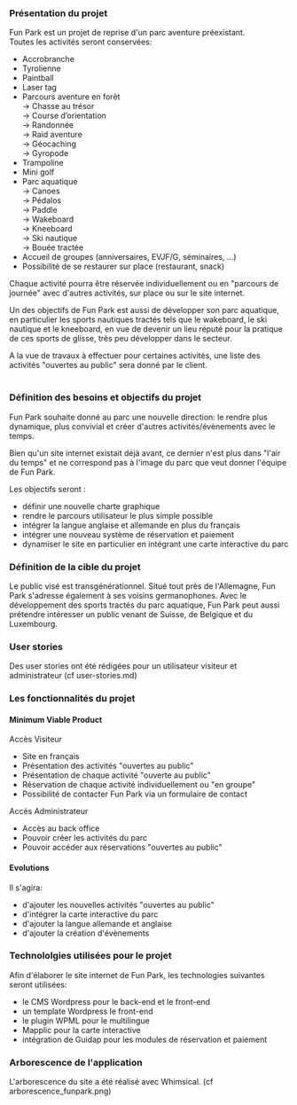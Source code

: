 ### Présentation du projet

Fun Park est un projet de reprise d'un parc aventure préexistant.<br/>
Toutes les activités seront conservées:  
- Accrobranche<br/>
- Tyrolienne<br/>
- Paintball<br/>
- Laser tag<br/>
- Parcours aventure en forêt<br/>
-> Chasse au trésor<br/>
-> Course d’orientation<br/>
-> Randonnée<br/>
-> Raid aventure<br/>
-> Géocaching<br/>
-> Gyropode<br/>
- Trampoline<br/>
- Mini golf<br/>
- Parc aquatique<br/>
-> Canoes<br/>
-> Pédalos<br/>
-> Paddle<br/>
-> Wakeboard<br/>
-> Kneeboard<br/>
-> Ski nautique<br/>
-> Bouée tractée<br/>
- Accueil de groupes (anniversaires, EVJF/G, séminaires, ...)<br/>
- Possibilité de se restaurer sur place (restaurant, snack)<br/>

Chaque activité pourra être réservée individuellement ou en "parcours de journée" avec d'autres activités, sur place ou sur le site internet.

Un des objectifs de Fun Park est aussi de développer son parc aquatique, en particulier les sports nautiques tractés tels que le wakeboard, le ski nautique et le kneeboard, en vue de devenir un lieu réputé pour la pratique de ces sports de glisse, très peu développer dans le secteur.

A la vue de travaux à effectuer pour certaines activités, une liste des activités "ouvertes au public" sera donné par le client.<br/><br/>


### Définition des besoins et objectifs du projet

Fun Park souhaite donné au parc une nouvelle direction: le rendre plus dynamique, plus convivial et créer d'autres activités/évènements avec le temps.

Bien qu'un site internet existait déjà avant, ce dernier n'est plus dans "l'air du temps" et ne correspond pas à l'image du parc que veut donner l'équipe de Fun Park.


Les objectifs seront :
- définir une nouvelle charte graphique
- rendre le parcours utilisateur le plus simple possible
- intégrer la langue anglaise et allemande en plus du français
- intégrer une nouveau système de réservation et paiement
- dynamiser le site en particulier en intégrant une carte interactive du parc


### Définition de la cible du projet

Le public visé est transgénérationnel.
Situé tout près de l'Allemagne, Fun Park s'adresse également à ses voisins germanophones.
Avec le développement des sports tractés du parc aquatique, Fun Park peut aussi prétendre intéresser un public venant de Suisse, de Belgique et du Luxembourg.


### User stories

Des user stories ont été rédigées pour un utilisateur visiteur et administrateur (cf user-stories.md)

### Les fonctionnalités du projet

#### Minimum Viable Product

Accès Visiteur
- Site en français
- Présentation des activités "ouvertes au public"
- Présentation de chaque activité "ouverte au public"
- Réservation de chaque activité individuellement ou "en groupe"
- Possibilité de contacter Fun Park via un formulaire de contact

Accès Administrateur
- Accès au back office
- Pouvoir créer les activités du parc
- Pouvoir accéder aux réservations "ouvertes au public"


#### Evolutions

Il s'agira:
- d'ajouter les nouvelles activités "ouvertes au public"
- d'intégrer la carte interactive du parc
- d'ajouter la langue allemande et anglaise
- d'ajouter la création d'évènements 


### Technololgies utilisées pour le projet

Afin d'élaborer le site internet de Fun Park, les technologies suivantes seront utilisées: 
- le CMS Wordpress pour le back-end et le front-end
- un template Wordpress le front-end
- le plugin WPML pour le multilingue
- Mapplic pour la carte interactive
- intégration de Guidap pour les modules de réservation et paiement


### Arborescence de l'application

L'arborescence du site a été réalisé avec Whimsical. (cf arborescence_funpark.png)